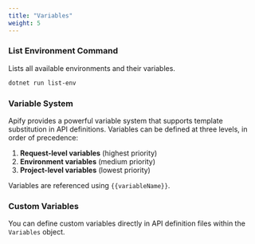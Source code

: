 ```yaml
---
title: "Variables"
weight: 5
---
```


### List Environment Command

Lists all available environments and their variables.

```bash
dotnet run list-env
```

### Variable System

Apify provides a powerful variable system that supports template substitution in API definitions. Variables can be defined at three levels, in order of precedence:

1.  **Request-level variables** (highest priority)
2.  **Environment variables** (medium priority)
3.  **Project-level variables** (lowest priority)

Variables are referenced using `{{variableName}}`.

### Custom Variables

You can define custom variables directly in API definition files within the `Variables` object.